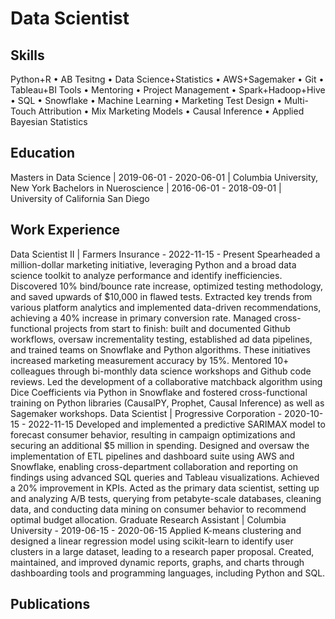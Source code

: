 
# Data Scientist
## Skills

Python+R • AB Tesitng • Data Science+Statistics • AWS+Sagemaker • Git • Tableau+BI Tools • Mentoring •
Project Management • Spark+Hadoop+Hive • SQL • Snowflake • Machine Learning • Marketing Test Design • Multi-Touch
Attribution • Mix Marketing Models • Causal Inference • Applied Bayesian Statistics

## Education 
Masters in Data Science | 2019-06-01 - 2020-06-01 | Columbia University, New York
Bachelors in Nueroscience | 2016-06-01 - 2018-09-01 | University of California San Diego


## Work Experience
Data Scientist II | Farmers Insurance - 2022-11-15 - Present
Spearheaded a million-dollar marketing initiative, leveraging Python and a broad data science toolkit to analyze performance and identify
inefficiencies. Discovered 10% bind/bounce rate increase, optimized testing methodology, and saved upwards of $10,000 in flawed tests.
Extracted key trends from various platform analytics and implemented data-driven recommendations, achieving a 40% increase in
primary conversion rate.
Managed cross-functional projects from start to finish: built and documented Github workflows, oversaw incrementality testing,
established ad data pipelines, and trained teams on Snowflake and Python algorithms. These initiatives increased marketing
measurement accuracy by 15%.
Mentored 10+ colleagues through bi-monthly data science workshops and Github code reviews. Led the development of a collaborative
matchback algorithm using Dice Coefficients via Python in Snowflake and fostered cross-functional training on Python libraries
(CausalPY, Prophet, Causal Inference) as well as Sagemaker workshops.
Data Scientist | Progressive Corporation - 2020-10-15 - 2022-11-15
Developed and implemented a predictive SARIMAX model to forecast consumer behavior, resulting in campaign optimizations and
securing an additional $5 million in spending.
Designed and oversaw the implementation of ETL pipelines and dashboard suite using AWS and Snowflake, enabling cross-department
collaboration and reporting on findings using advanced SQL queries and Tableau visualizations. Achieved a 20% improvement in KPIs.
Acted as the primary data scientist, setting up and analyzing A/B tests, querying from petabyte-scale databases, cleaning data, and
conducting data mining on consumer behavior to recommend optimal budget allocation.
Graduate Research Assistant | Columbia University - 2019-06-15 - 2020-06-15
Applied K-means clustering and designed a linear regression model using scikit-learn to identify user clusters in a large dataset, leading
to a research paper proposal.
Created, maintained, and improved dynamic reports, graphs, and charts through dashboarding tools and programming languages,
including Python and SQL.

## Publications

